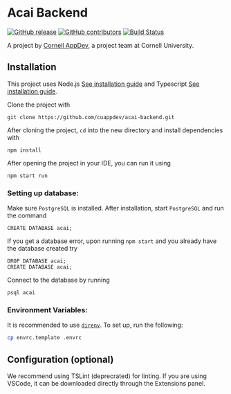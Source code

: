 # Acai Backend
[![GitHub release](https://img.shields.io/github/release/cuappdev/acai-backend.svg)](https://github.com/cuappdev/acai-backend/releases)
[![GitHub contributors](https://img.shields.io/github/contributors/cuappdev/acai-backend.svg)](https://github.com/cuappdev/acai-backend/graphs/contributors)
[![Build Status](https://travis-ci.org/cuappdev/acai-backend.svg?branch=master)](https://travis-ci.org/cuappdev/acai-backend)

A project by [Cornell AppDev](http://cornellappdev.com), a project team at Cornell University.

## Installation
This project uses Node.js [See installation guide](https://nodejs.org/en/download/) and Typescript [See installation guide](https://www.typescriptlang.org/docs/handbook/typescript-in-5-minutes.html).

Clone the project with
```
git clone https://github.com/cuappdev/acai-backend.git
```

After cloning the project, `cd` into the new directory and install dependencies with
```
npm install
```

After opening the project in your IDE, you can run it using 
```
npm start run
```

### Setting up database:
Make sure `PostgreSQL` is installed. After installation, start `PostgreSQL` and run the command
```
CREATE DATABASE acai;
```
If you get a database error, upon running `npm start` and you already have the database created try
```
DROP DATABASE acai;
CREATE DATABASE acai;
```
Connect to the database by running
```
psql acai
```

### Environment Variables:
It is recommended to use [`direnv`](https://direnv.net). To set up, run the following:

```bash
cp envrc.template .envrc
```

## Configuration (optional)
We recommend using TSLint (deprecrated) for linting. If you are using VSCode, it can be downloaded directly through the Extensions panel. 
